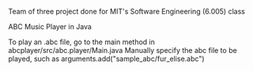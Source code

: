 Team of three project done for MIT's Software Engineering (6.005) class

ABC Music Player in Java

To play an .abc file, go to the main method in abcplayer/src/abc.player/Main.java
Manually specify the abc file to be played, such as arguments.add("sample_abc/fur_elise.abc") 
